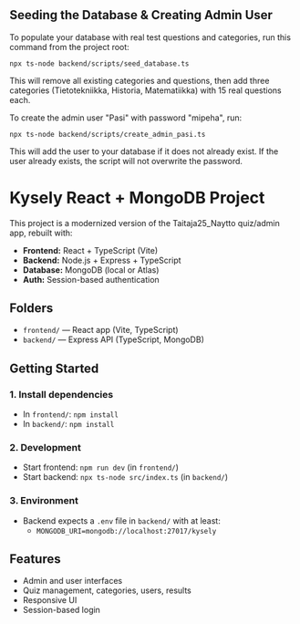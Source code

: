 #
## Seeding the Database & Creating Admin User

To populate your database with real test questions and categories, run this command from the project root:

```
npx ts-node backend/scripts/seed_database.ts
```

This will remove all existing categories and questions, then add three categories (Tietotekniikka, Historia, Matematiikka) with 15 real questions each.

To create the admin user "Pasi" with password "mipeha", run:

```
npx ts-node backend/scripts/create_admin_pasi.ts
```

This will add the user to your database if it does not already exist. If the user already exists, the script will not overwrite the password.
# Kysely React + MongoDB Project

This project is a modernized version of the Taitaja25_Naytto quiz/admin app, rebuilt with:
- **Frontend:** React + TypeScript (Vite)
- **Backend:** Node.js + Express + TypeScript
- **Database:** MongoDB (local or Atlas)
- **Auth:** Session-based authentication

## Folders
- `frontend/` — React app (Vite, TypeScript)
- `backend/` — Express API (TypeScript, MongoDB)

## Getting Started

### 1. Install dependencies
- In `frontend/`: `npm install`
- In `backend/`: `npm install`

### 2. Development
- Start frontend: `npm run dev` (in `frontend/`)
- Start backend: `npx ts-node src/index.ts` (in `backend/`)

### 3. Environment
- Backend expects a `.env` file in `backend/` with at least:
  - `MONGODB_URI=mongodb://localhost:27017/kysely`

## Features
- Admin and user interfaces
- Quiz management, categories, users, results
- Responsive UI
- Session-based login


